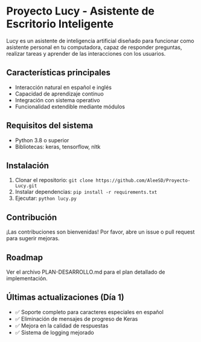 # Proyecto Lucy - Asistente de Escritorio Inteligente

Lucy es un asistente de inteligencia artificial diseñado para funcionar como asistente personal en tu computadora, capaz de responder preguntas, realizar tareas y aprender de las interacciones con los usuarios.

## Características principales
- Interacción natural en español e inglés
- Capacidad de aprendizaje continuo
- Integración con sistema operativo
- Funcionalidad extendible mediante módulos

## Requisitos del sistema
- Python 3.8 o superior
- Bibliotecas: keras, tensorflow, nltk

## Instalación
1. Clonar el repositorio: `git clone https://github.com/AleeSD/Proyecto-Lucy.git`
2. Instalar dependencias: `pip install -r requirements.txt`
3. Ejecutar: `python lucy.py`

## Contribución
¡Las contribuciones son bienvenidas! Por favor, abre un issue o pull request para sugerir mejoras.

## Roadmap
Ver el archivo PLAN-DESARROLLO.md para el plan detallado de implementación.

## Últimas actualizaciones (Día 1)
- ✅ Soporte completo para caracteres especiales en español
- ✅ Eliminación de mensajes de progreso de Keras
- ✅ Mejora en la calidad de respuestas
- ✅ Sistema de logging mejorado
